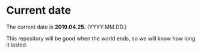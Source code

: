 # Current date

The current date is **2019.04.25.** (YYYY.MM.DD.)

This repository will be good when the world ends, so we will know how long it lasted.